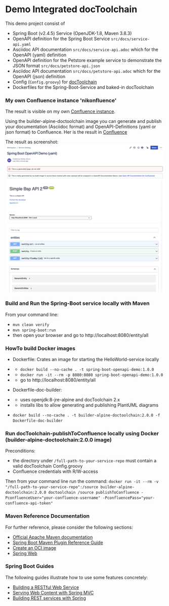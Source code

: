 # Demo Integrated docToolchain 

This demo project consist of
* Spring Boot (v2.4.5) Service (OpenJDK-1.8, Maven 3.8.3)
* OpenAPI definition for the Spring Boot Service `src/docs/service-api.yaml` 
* Asciidoc API documentation `src/docs/service-api.adoc` which for the OpenAPI (yaml)  definition
* OpenAPI definition for the Petstore example service to demonstrate the JSON format `src/docs/petstore-api.json`
* Asciidoc API documentation `src/docs/petstore-api.adoc` which for the OpenAPI (json) definition
* Config (`Config.groovy`) for [docToolchain](https://doctoolchain.github.io/docToolchain/)
* Dockerfiles for the Spring-Boot-Service and baked-in docToolchain 

### My own Confluence instance 'nikonfluence'
The result is visible on my own [Confluence instance](https://nikonfluence.atlassian.net).

Using the builder-alpine-doctoolchain image you can generate and publish your documentation (Asciidoc format) and OpenAPI-Definitions (yaml or json format) to Confluence.
Her is the result in [Confluence](https://nikonfluence.atlassian.net/l/c/wLy4m800)

The result as screenshot: ![](src/docs/images/Screenshot-Confluence-OpenApi.png)

### Build and Run the Spring-Boot service locally with Maven
From your command line:
* `mvn clean verify`
* `mvn spring-boot:run`
* then open your browser and go to http://localhost:8080/entity/all

### HowTo build Docker images

* Dockerfile: Crates an image for starting the HelloWorld-service locally
* * `docker build --no-cache . -t spring-boot-openapi-demo:1.0.0` 
* * `docker run -it --rm -p 8080:8080 spring-boot-openapi-demo:1.0.0`
* * go to http://localhost:8080/entity/all

* Dockerfile-doc-builder: 
* * uses openjdk:8-jre-alpine and docToolchain 2.x 
* * installs libs to allow generating and publishing PlantUML diagrams 
* `docker build --no-cache . -t builder-alpine-doctoolchain:2.0.0 -f Dockerfile-doc-builder`

### Run docToolchain-publishToConfluence locally using Docker (builder-alpine-doctoolchain:2.0.0 image)
Preconditions: 
* the directory under `/full-path-to-your-service-repo` must contain a valid docToolchain Config.groovy
* Confluence credentials with R/W-access

Then from your command line run the command: 
`docker run -it --rm -v "/full-path-to-your-service-repo":/source builder-alpine-doctoolchain:2.0.0 doctoolchain /source publishToConfluence -PconfluenceUser="your-confluence-username" -PconfluencePass="your-confluence-api-token"`

### Maven Reference Documentation
For further reference, please consider the following sections:

* [Official Apache Maven documentation](https://maven.apache.org/guides/index.html)
* [Spring Boot Maven Plugin Reference Guide](https://docs.spring.io/spring-boot/docs/2.4.5/maven-plugin/reference/html/)
* [Create an OCI image](https://docs.spring.io/spring-boot/docs/2.4.5/maven-plugin/reference/html/#build-image)
* [Spring Web](https://docs.spring.io/spring-boot/docs/2.4.5/reference/htmlsingle/#boot-features-developing-web-applications)

### Spring Boot Guides
The following guides illustrate how to use some features concretely:

* [Building a RESTful Web Service](https://spring.io/guides/gs/rest-service/)
* [Serving Web Content with Spring MVC](https://spring.io/guides/gs/serving-web-content/)
* [Building REST services with Spring](https://spring.io/guides/tutorials/bookmarks/)
